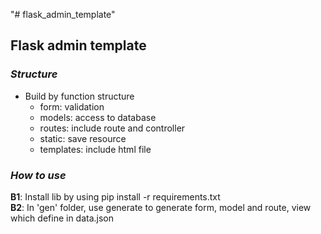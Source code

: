 "# flask_admin_template"

## Flask admin template
### _Structure_
- Build by function structure <br>
    - form: validation
    - models: access to database
    - routes: include route and controller
    - static: save resource
    - templates: include html file
### _How to use_
**B1**: Install lib by using pip install -r requirements.txt<br/>
**B2**: In 'gen' folder, use generate to generate form, model and route, view which define in data.json

 
